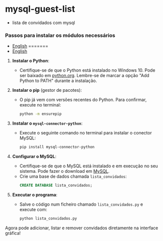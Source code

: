 # mysql-guest-list
 - lista de convidados com mysql
### Passos para instalar os módulos necessários
- [English](https://github.com/0joseDark/-mysql-guest-list-0/blob/main/English-README.md) 
=======
 - [English](https://github.com/0joseDark/mysql-guest-list/blob/main/English-README.md) 
1. **Instalar o Python**:
   - Certifique-se de que o Python está instalado no Windows 10. Pode ser baixado em [python.org](https://www.python.org/). Lembre-se de marcar a opção "Add Python to PATH" durante a instalação.

2. **Instalar o pip** (gestor de pacotes):
   - O pip já vem com versões recentes do Python. Para confirmar, execute no terminal:
     ```bash
     python -m ensurepip
     ```

3. **Instalar o `mysql-connector-python`**:
   - Execute o seguinte comando no terminal para instalar o conector MySQL:
     ```bash
     pip install mysql-connector-python
     ```

4. **Configurar o MySQL**:
   - Certifique-se de que o MySQL está instalado e em execução no seu sistema. Pode fazer o download em [MySQL](https://www.mysql.com/).
   - Crie uma base de dados chamada `lista_convidados`:
     ```sql
     CREATE DATABASE lista_convidados;
     ```

5. **Executar o programa**:
   - Salve o código num ficheiro chamado `lista_convidados.py` e execute com:
     ```bash
     python lista_convidados.py
     ```

Agora pode adicionar, listar e remover convidados diretamente na interface gráfica!
